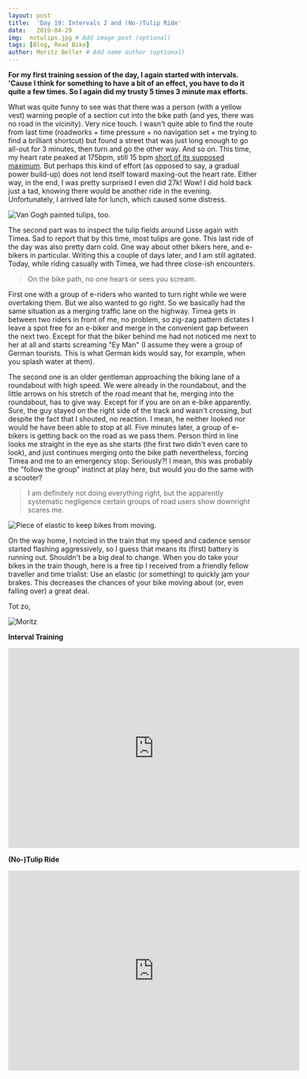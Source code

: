 ```yaml
---
layout: post
title:  'Day 19: Intervals 2 and (No-)Tulip Ride'
date:   2019-04-29
img:  notulips.jpg # Add image post (optional)
tags: [Blog, Road Bike]
author: Moritz Beller # Add name author (optional)
---
```


**For my first training session of the day, I again started with
intervals. 'Cause I think for something to have a bit of an effect,
you have to do it quite a few times. So I again did my trusty 5 times
3 minute max efforts.**

What was quite funny to see was that there was a person (with a yellow
vest) warning people of a section cut into the bike path (and yes,
there was no road in the vicinity). Very nice touch. I wasn't quite
able to find the route from last time (roadworks + time pressure + no
navigation set + me trying to find a brilliant shortcut) but found a
street that was just long enough to go all-out for 3 minutes, then
turn and go the other way. And so on. This time, my heart rate peaked
at 175bpm, still 15 bpm [short of its supposed
maximum](/intervals). But perhaps this kind of effort (as opposed to
say, a gradual power build-up) does not lend itself toward maxing-out
the heart rate. Either way, in the end, I was pretty surprised I even
did 27k! Wow! I did hold back just a tad, knowing there would be
another ride in the evening. Unfortunately, I arrived late for lunch,
which caused some distress.

![Van Gogh painted tulips, too.]({{site.baseurl}}/assets/img/van_gogh.jpg)

The second part was to inspect the tulip fields around Lisse again
with Timea. Sad to report that by this time, most tulips are
gone. This last ride of the day was also pretty darn cold. One way
about other bikers here, and e-bikers in particular. Writing this a
couple of days later, and I am still agitated. Today, while riding
casually with Timea, we had three close-ish encounters.

> On the bike path, no one hears or sees you scream.

First one with a group of e-riders who wanted to turn right while we
were overtaking them. But we also wanted to go right. So we basically
had the same situation as a merging traffic lane on the highway. Timea
gets in between two riders in front of me, no problem, so zig-zag
pattern dictates I leave a spot free for an e-biker and merge in the
convenient gap between the next two. Except for that the biker behind
me had not noticed me next to her at all and starts screaming "Ey Man"
(I assume they were a group of German tourists. This is what German
kids would say, for example, when you splash water at them).

The second one is an older gentleman approaching the biking lane of a
roundabout with high speed. We were already in the roundabout, and the
little arrows on his stretch of the road meant that he, merging into
the roundabout, has to give way. Except for if you are on an e-bike
apparently. Sure, the guy stayed on the right side of the track and
wasn't crossing, but despite the fact that I shouted, no reaction. I
mean, he neither looked nor would he have been able to stop at
all. Five minutes later, a group of e-bikers is getting back on the
road as we pass them. Person third in line looks me straight in the
eye as she starts (the first two didn't even care to look), and just
continues merging onto the bike path nevertheless, forcing Timea and
me to an emergency stop. Seriously?! I mean, this was probably the
"follow the group" instinct at play here, but would you do the same
with a scooter?

> I am definitely not doing everything right, but the apparently
  systematic negligence certain groups of road users show downright
  scares me.

![Piece of elastic to keep bikes from
 moving.]({{site.baseurl}}/assets/img/elastic.jpg)

On the way home, I notcied in the train that my speed and cadence
sensor started flashing aggressively, so I guess that means its
(first) battery is running out. Shouldn't be a big deal to
change. When you do take your bikes in the train though, here is a
free tip I received from a friendly fellow traveller and time
trialist: Use an elastic (or something) to quickly jam your
brakes. This decreases the chances of your bike moving about (or, even
falling over) a great deal.

Tot zo,

![Moritz]({{site.baseurl}}/assets/img/moritz.png)


**Interval Training**

<iframe height='405' width='590' frameborder='0'
allowtransparency='true' scrolling='no'
src='https://www.strava.com/activities/2327772664/embed/2e849806c61898b9f9773da97bf2fbe676a8ba25'></iframe>


**(No-)Tulip Ride**

<iframe height='405' width='590' frameborder='0'
allowtransparency='true' scrolling='no'
src='https://www.strava.com/activities/2328747860/embed/91546644f1da710e3f4e3108e715edf80be5c04a'></iframe>
